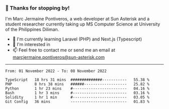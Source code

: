 ### 👋 Thanks for stopping by!

I'm Marc Jermaine Pontiveros, a web developer at Sun Asterisk and a student researcher currently taking up MS Computer Science at University of the Philippines Diliman. 

- 🌱 I'm currently learning Laravel (PHP) and Next.js (Typescript)
- 👀 I'm interested in 
- 📫 Feel free to contact me or send me an email at marcjermaine.pontiveros@sun-asterisk.com

---

<!--START_SECTION:waka-->

```text
From: 01 November 2022 - To: 08 November 2022

TypeScript   18 hrs 31 mins  ##############-----------   55.38 %
PHP          8 hrs 38 mins   ######-------------------   25.82 %
Python       1 hr 23 mins    #------------------------   04.16 %
Bash         1 hr 3 mins     #------------------------   03.16 %
Solidity     1 hr 1 min      #------------------------   03.05 %
Git Config   36 mins         -------------------------   01.83 %
```

<!--END_SECTION:waka-->

<!---
marcjermainepontiveros-sun/marcjermainepontiveros-sun is a ✨ special ✨ repository because its `README.md` (this file) appears on your GitHub profile.
You can click the Preview link to take a look at your changes.

- 👋 Hi, I’m Marc Jermaine Pontiveros!
- 👀 I’m interested in 
- 🌱 I’m currently learning ...
- 💞️ I’m looking to collaborate on ...
- 📫 How to reach me ...

--->
